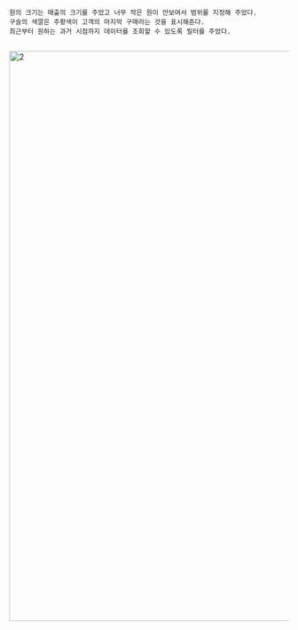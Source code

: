 ```
원의 크기는 매출의 크기를 주었고 너무 작은 원이 안보여서 범위를 지정해 주었다.
구슬의 색깔은 주황색이 고객의 마지막 구매라는 것을 표시해준다.
최근부터 원하는 과거 시점까지 데이터를 조회할 수 있도록 필터를 주었다.


```

<img width="1028" alt="2" src="https://user-images.githubusercontent.com/34879309/88494525-68c48900-cff1-11ea-9b3d-0015744d4f07.PNG">
